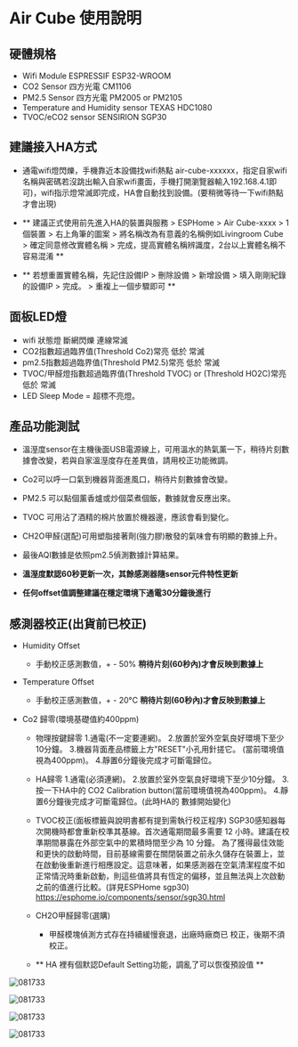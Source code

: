 # Air Cube 使用說明
## 硬體規格 
  - Wifi Module
    ESPRESSIF ESP32-WROOM
  - CO2 Sensor
    四方光電 CM1106
  - PM2.5 Sensor
    四方光電 PM2005 or PM2105
  - Temperature and Humidity sensor
    TEXAS HDC1080
  - TVOC/eCO2 sensor
    SENSIRION SGP30

## 建議接入HA方式 
  - 通電wifi燈閃爍，手機靠近本設備找wifi熱點 air-cube-xxxxxx，指定自家wifi名稱與密碼若沒跳出輸入自家wifi畫面，手機打開瀏覽器輸入192.168.4.1即可)，wifi指示燈常滅即完成，HA會自動找到設備。(要稍微等待一下wifi熱點才會出現)
  
  - ** 建議正式使用前先進入HA的裝置與服務 > ESPHome > Air Cube-xxxx > 1個裝置 > 右上角筆的圖案 > 將名稱改為有意義的名稱例如Livingroom Cube > 確定同意修改實體名稱 > 完成，提高實體名稱辨識度，2台以上實體名稱不容易混淆 **
  
  - ** 若想重置實體名稱，先記住設備IP > 刪除設備 > 新增設備 > 填入剛剛紀錄的設備IP > 完成。 > 重複上一個步驟即可 ** 

## 面板LED燈 
  - wifi 狀態燈 斷網閃爍 連線常滅
  - CO2指數超過臨界值(Threshold Co2)常亮 低於 常滅
  - pm2.5指數超過臨界值(Threshold PM2.5)常亮 低於 常滅
  - TVOC/甲醛燈指數超過臨界值(Threshold TVOC) or (Threshold HO2C)常亮 低於 常滅
  - LED Sleep Mode = 超標不亮燈。 

## 產品功能測試 
  - 溫溼度sensor在主機後面USB電源線上，可用溫水的熱氣薰一下，稍待片刻數據會改變，若與自家溫溼度存在差異值，請用校正功能微調。
  
  - Co2可以呼一口氣到機器背面進風口，稍待片刻數據會改變。
  
  - PM2.5 可以點個薰香爐或炒個菜煮個飯，數據就會反應出來。
  
  - TVOC 可用沾了酒精的棉片放置於機器邊，應該會看到變化。
  
  - CH2O甲醛(選配)可用塑脂接著劑(強力膠)散發的氣味會有明顯的數據上升。

  - 最後AQI數據是依照pm2.5偵測數據計算結果。

  - **溫溼度默認60秒更新一次，其餘感測器隨sensor元件特性更新**
  
  - **任何offset值調整建議在穩定環境下通電30分鐘後進行** 


## 感測器校正(出貨前已校正) 
  - Humidity Offset
    - 手動校正感測數值，+ - 50%
      **稍待片刻(60秒內)才會反映到數據上**
      
  - Temperature Offset
    - 手動校正感測數值，+ - 20°C
      **稍待片刻(60秒內)才會反映到數據上**
      
  - Co2 歸零(環境基礎值約400ppm)
    - 物理按鍵歸零
        1.通電(不一定要連網)。
        2.放置於室外空氣良好環境下至少10分鐘。
        3.機器背面產品標籤上方"RESET"小孔用針搓它。
          (當前環境值視為400ppm)。
        4.靜置6分鐘後完成才可斷電歸位。
    - HA歸零
        1.通電(必須連網)。
        2.放置於室外空氣良好環境下至少10分鐘。
        3.按一下HA中的 CO2 Calibration
          button(當前環境值視為400ppm)。
        4.靜置6分鐘後完成才可斷電歸位。(此時HA的
          數據開始變化)

    - TVOC校正(面板標籤與說明書都有提到需執行校正程序)
    SGP30感知器每次開機時都會重新校準其基線。首次通電期間最多需要 12 小時。建議在校準期間暴露在外部空氣中的累積時間至少為 10 分鐘。
    為了獲得最佳效能和更快的啟動時間，目前基線需要在關閉裝置之前永久儲存在裝置上，並在啟動後重新進行相應設定。這意味著，如果感測器在空氣清潔程度不如正常情況時重新啟動，則這些值將具有恆定的偏移，並且無法與上次啟動之前的值進行比較。(詳見ESPHome sgp30) https://esphome.io/components/sensor/sgp30.html
    
    - CH2O甲醛歸零(選購)
      - 甲醛模塊偵測方式存在持續緩慢衰退，出廠時廠商已
       校正，後期不須校正。

    - ** HA 裡有個默認Default Setting功能，調亂了可以恢復預設值 **
   
![081733](/air_cube/image/075121.png)

![081733](/air_cube/image/075203.png)

![081733](/air_cube/image/075240.png)

![081733](/air_cube/image/080040.png)
